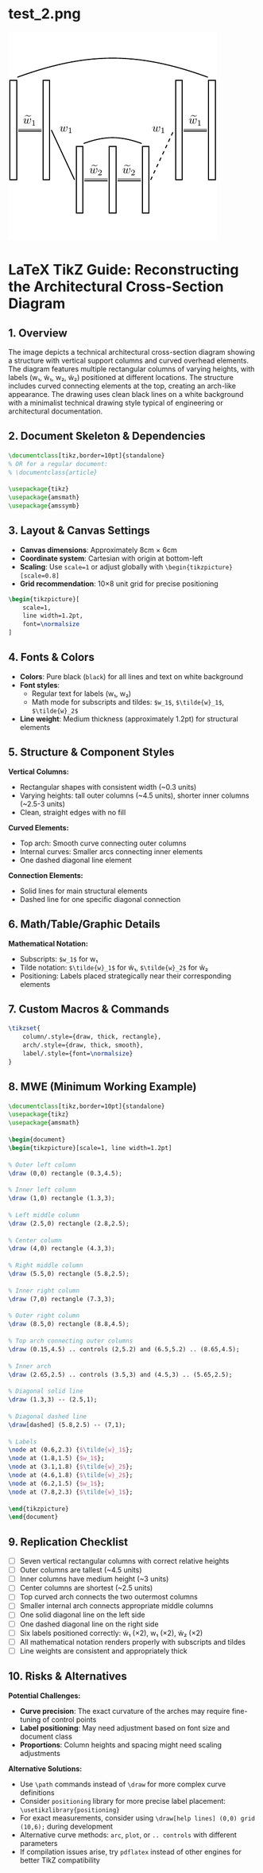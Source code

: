 # test_2.png

![test_2.png](../../../eval_dataset/images/test_2.png)

# LaTeX TikZ Guide: Reconstructing the Architectural Cross-Section Diagram

## 1. Overview

The image depicts a technical architectural cross-section diagram showing a structure with vertical support columns and curved overhead elements. The diagram features multiple rectangular columns of varying heights, with labels (w₁, w̃₁, w₂, w̃₂) positioned at different locations. The structure includes curved connecting elements at the top, creating an arch-like appearance. The drawing uses clean black lines on a white background with a minimalist technical drawing style typical of engineering or architectural documentation.

## 2. Document Skeleton & Dependencies

```latex
\documentclass[tikz,border=10pt]{standalone}
% OR for a regular document:
% \documentclass{article}

\usepackage{tikz}
\usepackage{amsmath}
\usepackage{amssymb}
```

## 3. Layout & Canvas Settings

- **Canvas dimensions**: Approximately 8cm × 6cm
- **Coordinate system**: Cartesian with origin at bottom-left
- **Scaling**: Use `scale=1` or adjust globally with `\begin{tikzpicture}[scale=0.8]`
- **Grid recommendation**: 10×8 unit grid for precise positioning

```latex
\begin{tikzpicture}[
    scale=1,
    line width=1.2pt,
    font=\normalsize
]
```

## 4. Fonts & Colors

- **Colors**: Pure black (`black`) for all lines and text on white background
- **Font styles**: 
  - Regular text for labels (w₁, w₂)
  - Math mode for subscripts and tildes: `$w_1$`, `$\tilde{w}_1$`, `$\tilde{w}_2$`
- **Line weight**: Medium thickness (approximately 1.2pt) for structural elements

## 5. Structure & Component Styles

**Vertical Columns:**
- Rectangular shapes with consistent width (~0.3 units)
- Varying heights: tall outer columns (~4.5 units), shorter inner columns (~2.5-3 units)
- Clean, straight edges with no fill

**Curved Elements:**
- Top arch: Smooth curve connecting outer columns
- Internal curves: Smaller arcs connecting inner elements
- One dashed diagonal line element

**Connection Elements:**
- Solid lines for main structural elements
- Dashed line for one specific diagonal connection

## 6. Math/Table/Graphic Details

**Mathematical Notation:**
- Subscripts: `$w_1$` for w₁
- Tilde notation: `$\tilde{w}_1$` for w̃₁, `$\tilde{w}_2$` for w̃₂
- Positioning: Labels placed strategically near their corresponding elements

## 7. Custom Macros & Commands

```latex
\tikzset{
    column/.style={draw, thick, rectangle},
    arch/.style={draw, thick, smooth},
    label/.style={font=\normalsize}
}
```

## 8. MWE (Minimum Working Example)

```latex
\documentclass[tikz,border=10pt]{standalone}
\usepackage{tikz}
\usepackage{amsmath}

\begin{document}
\begin{tikzpicture}[scale=1, line width=1.2pt]

% Outer left column
\draw (0,0) rectangle (0.3,4.5);

% Inner left column  
\draw (1,0) rectangle (1.3,3);

% Left middle column
\draw (2.5,0) rectangle (2.8,2.5);

% Center column
\draw (4,0) rectangle (4.3,3);

% Right middle column
\draw (5.5,0) rectangle (5.8,2.5);

% Inner right column
\draw (7,0) rectangle (7.3,3);

% Outer right column
\draw (8.5,0) rectangle (8.8,4.5);

% Top arch connecting outer columns
\draw (0.15,4.5) .. controls (2,5.2) and (6.5,5.2) .. (8.65,4.5);

% Inner arch
\draw (2.65,2.5) .. controls (3.5,3) and (4.5,3) .. (5.65,2.5);

% Diagonal solid line
\draw (1.3,3) -- (2.5,1);

% Diagonal dashed line  
\draw[dashed] (5.8,2.5) -- (7,1);

% Labels
\node at (0.6,2.3) {$\tilde{w}_1$};
\node at (1.8,1.5) {$w_1$};
\node at (3.1,1.8) {$\tilde{w}_2$};
\node at (4.6,1.8) {$\tilde{w}_2$};
\node at (6.2,1.5) {$w_1$};
\node at (7.8,2.3) {$\tilde{w}_1$};

\end{tikzpicture}
\end{document}
```

## 9. Replication Checklist

- [ ] Seven vertical rectangular columns with correct relative heights
- [ ] Outer columns are tallest (~4.5 units)
- [ ] Inner columns have medium height (~3 units)  
- [ ] Center columns are shortest (~2.5 units)
- [ ] Top curved arch connects the two outermost columns
- [ ] Smaller internal arch connects appropriate middle columns
- [ ] One solid diagonal line on the left side
- [ ] One dashed diagonal line on the right side
- [ ] Six labels positioned correctly: w̃₁ (×2), w₁ (×2), w̃₂ (×2)
- [ ] All mathematical notation renders properly with subscripts and tildes
- [ ] Line weights are consistent and appropriately thick

## 10. Risks & Alternatives

**Potential Challenges:**
- **Curve precision**: The exact curvature of the arches may require fine-tuning of control points
- **Label positioning**: May need adjustment based on font size and document class
- **Proportions**: Column heights and spacing might need scaling adjustments

**Alternative Solutions:**
- Use `\path` commands instead of `\draw` for more complex curve definitions
- Consider `positioning` library for more precise label placement: `\usetikzlibrary{positioning}`
- For exact measurements, consider using `\draw[help lines] (0,0) grid (10,6);` during development
- Alternative curve methods: `arc`, `plot`, or `.. controls` with different parameters
- If compilation issues arise, try `pdflatex` instead of other engines for better TikZ compatibility
